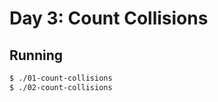# Day 3: Count Collisions

## Running

```bash
$ ./01-count-collisions
$ ./02-count-collisions
```

